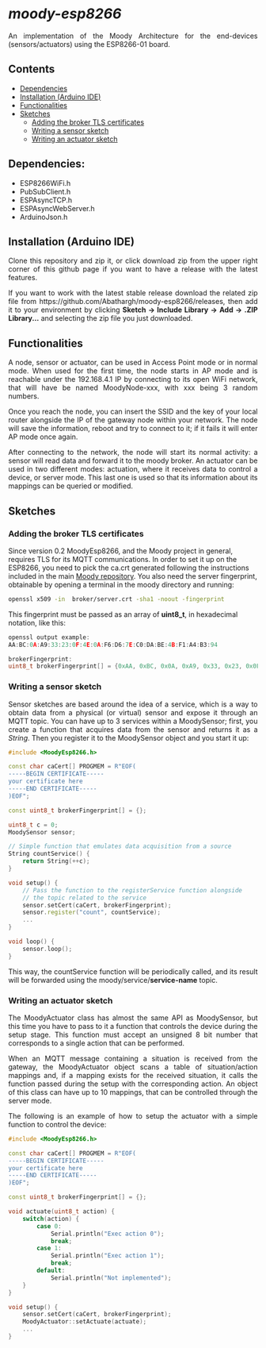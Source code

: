 # *moody-esp8266*

<p style='text-align: justify;'>
An implementation of the Moody Architecture for the end-devices (sensors/actuators) using the ESP8266-01 board.
</p>

## Contents
- [Dependencies](#dependencies)
- [Installation (Arduino IDE)](#installation-arduino-ide)
- [Functionalities](#functionalities)
- [Sketches](#sketches)
    - [Adding the broker TLS certificates](#adding-the-broker-tls-certificates)
    - [Writing a sensor sketch](#writing-a-sensor-sketch)
    - [Writing an actuator sketch](#writing-an-actuator-sketch)
    
## Dependencies:

- ESP8266WiFi.h
- PubSubClient.h
- ESPAsyncTCP.h
- ESPAsyncWebServer.h
- ArduinoJson.h

## Installation (Arduino IDE)

<p style="text-align: justify;">
Clone this repository and zip it, or click download zip from the upper right corner of this github page if you want to have a release with the latest features.</p>
<p style='text-align: justify;'>
If you want to work with the latest stable release download the related zip file from https://github.com/Abathargh/moody-esp8266/releases, then add it to your environment by clicking <b>Sketch -> Include Library -> Add -> .ZIP Library...</b> and selecting the zip file you just downloaded.</p>


## Functionalities 
<p style='text-align: justify;'>
A node, sensor or actuator, can be used in Access Point mode or in normal mode. When used for the first time, the node starts in AP mode and is reachable under the 192.168.4.1 IP by connecting to its open WiFi network, that will have be named MoodyNode-xxx, with xxx being 3 random numbers.
</p>

<p style='text-align: justify;'>
Once you reach the node, you can insert the SSID and the key of your local router alongside the IP of the   gateway node within your network. The node will save the information, reboot and try to connect to it; if it fails it will enter AP mode once again.
</p>

<p style='text-align: justify;'>
After connecting to the network, the node will start its normal activity: a sensor will read data and forward it to the moody broker. An actuator can be used in two different modes: actuation, where it receives data to control a device, or server mode. This last one is used so that its information about its mappings can be queried or modified.
</p>

## Sketches

### Adding the broker TLS certificates

Since version 0.2 MoodyEsp8266, and the Moody project in general, requires TLS for its MQTT communications. In order to set it up on the ESP8266, you need to pick the ca.crt generated following the instructions included in the main [Moody repository](https://github.com/Abathargh/moody-go#configuration-and-certificates-setup).
You also need the server fingerprint, obtainable by opening a terminal in the moody directory and running:

```bash
openssl x509 -in  broker/server.crt -sha1 -noout -fingerprint
```

This fingerprint must be passed as an array of **uint8_t**, in hexadecimal notation, like this:

```c
openssl output example: 
AA:BC:0A:A9:33:23:0F:4E:0A:F6:D6:7E:C0:DA:BE:4B:F1:A4:B3:94 

brokerFingerprint:
uint8_t brokerFingerprint[] = {0xAA, 0xBC, 0x0A, 0xA9, 0x33, 0x23, 0x0F, 0x4E, 0x0A, 0xF6, 0xD6, 0x7E, 0xC0, 0xDA, 0xBE, 0x4B, 0xF1, 0xA4, 0xB3, 0x94}
```

### Writing a sensor sketch

<p style='text-align: justify;'>
Sensor sketches are based around the idea of a service, which is a way to obtain data from a physical (or virtual) sensor and expose it through an MQTT topic. You can have up to 3 services 
within a MoodySensor; first, you create a function that acquires data from the sensor and returns it as a <i>String</i>. Then you register it to the MoodySensor object and you start it up:
</p> 

```c++
#include <MoodyEsp8266.h>

const char caCert[] PROGMEM = R"EOF(
-----BEGIN CERTIFICATE-----
your certificate here
-----END CERTIFICATE-----
)EOF";

const uint8_t brokerFingerprint[] = {};

uint8_t c = 0;
MoodySensor sensor;

// Simple function that emulates data acquisition from a source
String countService() {
    return String(++c);
}

void setup() {
    // Pass the function to the registerService function alongside 
    // the topic related to the service 
    sensor.setCert(caCert, brokerFingerprint);
    sensor.register("count", countService);
    ...
}

void loop() {
    sensor.loop();
}
```
<p style='text-align: justify;'>
This way, the countService function will be periodically called, and its result will be 
forwarded using the moody/service/<b>service-name</b> topic.
</p>

### Writing an actuator sketch

<p style='text-align: justify;'>
The MoodyActuator class has almost the same API as MoodySensor, but this time you have to pass to it a function that controls the device during the setup stage. This function must accept an unsigned 8 bit number that corresponds to a single action that can be performed.
</p>

<p style='text-align: justify;'>
When an MQTT message containing a situation is received from the gateway, the MoodyActuator object scans a table of situation/action mappings and, if a mapping exists for the received situation, it calls the function passed during the setup with the corresponding action.
An object of this class can have up to 10 mappings, that can be controlled through the server mode.
</p>

<p style='text-align: justify;'>
The following is an example of how to setup the actuator with a simple function to control the device:
</p>

```c++
#include <MoodyEsp8266.h>

const char caCert[] PROGMEM = R"EOF(
-----BEGIN CERTIFICATE-----
your certificate here
-----END CERTIFICATE-----
)EOF";

const uint8_t brokerFingerprint[] = {};

void actuate(uint8_t action) {
    switch(action) {
        case 0:
            Serial.println("Exec action 0");
            break;
        case 1:
            Serial.println("Exec action 1");
            break;
        default:
            Serial.println("Not implemented");    
    }
}

void setup() {
    sensor.setCert(caCert, brokerFingerprint);
    MoodyActuator::setActuate(actuate);
    ...
}
```

